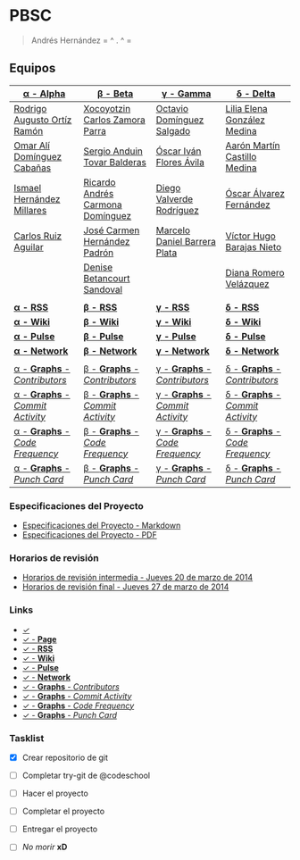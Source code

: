 #	PBSC	#

> Andrés Hernández
>  = ^ . ^ =

##	Equipos	##

|[**α - Alpha**](https://github.com/darkroo/proy_mod2)       |[**β - Beta**](https://github.com/xoco-carlos/WebSecurity)      |[**γ - Gamma**](https://github.com/destroyer-1990/proyectotonejo)|[**δ - Delta**](https://github.com/liliagm19/PBSC8-mod2)   |
|------------------------------------------------------------|----------------------------------------------------------------|-----------------------------------------------------------------|-----------------------------------------------------------|
|[Rodrigo Augusto Ortíz Ramón](https://github.com/darkroo)   |[Xocoyotzin Carlos Zamora Parra](https://github.com/xoco-carlos)|[Octavio Domínguez Salgado](https://github.com/destroyer-1990)   |[Lilia Elena González Medina](https://github.com/liliagm19)|
|[Omar Alí Domínguez Cabañas](https://github.com/oadominguez)|[Sergio Anduin Tovar Balderas](https://github.com/stovarbec)    |[Óscar Iván Flores Ávila](https://github.com/quetzalcoatl41)     |[Aarón Martín Castillo Medina](https://github.com/YoNoFui) |
|[Ismael Hernández Millares](https://github.com/ishemi)      |[Ricardo Andrés Carmona Domínguez](https://github.com/rcarmona) |[Diego Valverde Rodríguez](https://github.com/dvalv3rd3)         |[Óscar Álvarez Fernández](https://github.com/oalvarezf)    |
|[Carlos Ruiz Aguilar](https://github.com/craguilar)         |[José Carmen Hernández Padrón](https://github.com/jhernandezp)  |[Marcelo Daniel Barrera Plata](https://github.com/chelo556)      |[Víctor Hugo Barajas Nieto](https://github.com/vbarajasn)  |
|                                                            |[Denise Betancourt Sandoval](https://github.com/denisbeta23)    |                                                                 |[Diana Romero Velázquez](https://github.com/dromero91)     |
|                                                            |                                                                |                                                                 |                                                           |
|[**α - RSS**](https://github.com/darkroo/proy_mod2/commits/master.atom)|[**β - RSS**](https://github.com/xoco-carlos/WebSecurity/commits/master.atom)|[**γ - RSS**](https://github.com/destroyer-1990/proyectotonejo/commits/master.atom)|[**δ - RSS**](https://github.com/liliagm19/PBSC8-mod2/commits/master.atom)|
|[**α - Wiki**](https://github.com/darkroo/proy_mod2/wiki)              |[**β - Wiki**](https://github.com/xoco-carlos/WebSecurity/wiki)              |[**γ - Wiki**](https://github.com/destroyer-1990/proyectotonejo/wiki)              |[**δ - Wiki**](https://github.com/liliagm19/PBSC8-mod2/wiki)|
|[**α - Pulse**](https://github.com/darkroo/proy_mod2/pulse/monthly)    |[**β - Pulse**](https://github.com/xoco-carlos/WebSecurity/pulse/monthly)    |[**γ - Pulse**](https://github.com/destroyer-1990/proyectotonejo/pulse/monthly)    |[**δ - Pulse**](https://github.com/liliagm19/PBSC8-mod2/pulse/monthly)|
|[**α - Network**](https://github.com/darkroo/proy_mod2/network)        |[**β - Network**](https://github.com/xoco-carlos/WebSecurity/network)        |[**γ - Network**](https://github.com/destroyer-1990/proyectotonejo/network)        |[**δ - Network**](https://github.com/liliagm19/PBSC8-mod2/network)|
|                                                            |                                                                |                                                                 |                                                           |
|[α - **Graphs** - *Contributors*](https://github.com/darkroo/proy_mod2/graphs/contributors)      |[β - **Graphs** - *Contributors*](https://github.com/xoco-carlos/WebSecurity/graphs/contributors)      |[γ - **Graphs** - *Contributors*](https://github.com/destroyer-1990/proyectotonejo/graphs/contributors)      |[δ - **Graphs** - *Contributors*](https://github.com/liliagm19/PBSC8-mod2/graphs/contributors)      |
|[α - **Graphs** - *Commit Activity*](https://github.com/darkroo/proy_mod2/graphs/commit-activity)|[β - **Graphs** - *Commit Activity*](https://github.com/xoco-carlos/WebSecurity/graphs/commit-activity)|[γ - **Graphs** - *Commit Activity*](https://github.com/destroyer-1990/proyectotonejo/graphs/commit-activity)|[δ - **Graphs** - *Commit Activity*](https://github.com/liliagm19/PBSC8-mod2/graphs/commit-activity)|
|[α - **Graphs** - *Code Frequency*](https://github.com/darkroo/proy_mod2/graphs/code-frequency)  |[β - **Graphs** - *Code Frequency*](https://github.com/xoco-carlos/WebSecurity/graphs/code-frequency)  |[γ - **Graphs** - *Code Frequency*](https://github.com/destroyer-1990/proyectotonejo/graphs/code-frequency)  |[δ - **Graphs** - *Code Frequency*](https://github.com/liliagm19/PBSC8-mod2/graphs/code-frequency)  |
|[α - **Graphs** - *Punch Card*](https://github.com/darkroo/proy_mod2/graphs/punch-card)          |[β - **Graphs** - *Punch Card*](https://github.com/xoco-carlos/WebSecurity/graphs/punch-card)          |[γ - **Graphs** - *Punch Card*](https://github.com/destroyer-1990/proyectotonejo/graphs/punch-card)          |[δ - **Graphs** - *Punch Card*](https://github.com/liliagm19/PBSC8-mod2/graphs/punch-card)          |

###	Especificaciones del Proyecto	###

+ [Especificaciones del Proyecto - Markdown](./Proyecto.md "Especificaciones del Proyecto - Markdown")
+ [Especificaciones del Proyecto - PDF](./Proyecto.pdf "Especificaciones del Proyecto - PDF")

###	Horarios de revisión	###

+ [Horarios de revisión intermedia - Jueves 20 de marzo de 2014](https://github.com/tonejo/PBSC8-mod2/blob/master/Revision.md#revisi%C3%B3n-intermedia "Jueves 20 de marzo de 2014")
+ [Horarios de revisión final - Jueves 27 de marzo de 2014](https://github.com/tonejo/PBSC8-mod2/blob/master/Revision.md#revisi%C3%B3n-final "Jueves 27 de marzo de 2014")

###	Links	###

* [*✓*](https://github.com/tonejo/PBSC8-mod2)
* [✓ - **Page**](http://tonejo.github.io/PBSC8-mod2/)
* [✓ - **RSS**](https://github.com/tonejo/PBSC8-mod2/commits/master.atom)
* [✓ - **Wiki**](https://github.com/tonejo/PBSC8-mod2/wiki)
* [✓ - **Pulse**](https://github.com/tonejo/PBSC8-mod2/pulse/monthly)
* [✓ - **Network**](https://github.com/tonejo/PBSC8-mod2/network)
* [✓ - **Graphs** - *Contributors*](https://github.com/tonejo/PBSC8-mod2/graphs/contributors)
* [✓ - **Graphs** - *Commit Activity*](https://github.com/tonejo/PBSC8-mod2/graphs/commit-activity)
* [✓ - **Graphs** - *Code Frequency*](https://github.com/tonejo/PBSC8-mod2/graphs/code-frequency)
* [✓ - **Graphs** - *Punch Card*](https://github.com/tonejo/PBSC8-mod2/graphs/punch-card)

###	Tasklist	###

- [x] Crear repositorio de git
- [ ] Completar try-git de @codeschool
- [ ] Hacer el proyecto
- [ ] Completar el proyecto
- [ ] Entregar el proyecto
- [ ] *No morir* **xD**

